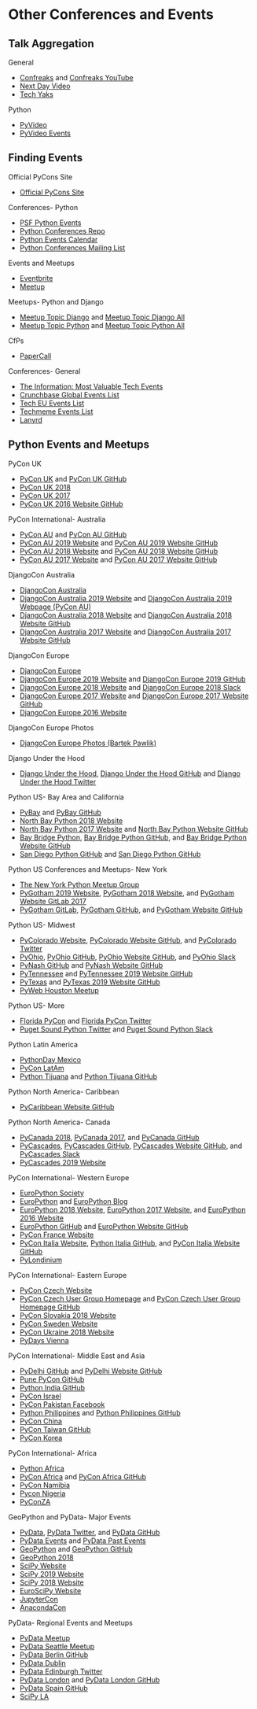 # Other Conferences and Events

<!--
http://mxmicodigo.com/ | .: MxMiCodigo :.
https://glasnt.com/talks

http://www.kcdc.info/ | KCDC | 2019

PyData Track
https://www.meetup.com/pro/pydata/ | PyData | Meetup Pro - Meetup

https://github.com/PyLadiesCZ/roboprojekt | PyLadiesCZ/roboprojekt: Projekt PyLadies Brno 2018
https://github.com/DutchDjangoAssociation/djangovereniging.nl
https://twitter.com/pythonpizzaconf | Python Pizza (@pythonpizzaconf) | Twitter

https://rixx.de/blog/day-1-of-pycon-au-2019-djangocon/

EuroPython 2019
http://michal.karzynski.pl/blog/2019/07/15/top-20-talks-from-europython-2019/

https://www.caktusgroup.com/blog/2019/08/05/making-space-wagtail/

https://eng.uber.com/uber-technology-day/ | Presenting the Engineering Behind Uber at Our Technology Day | Uber Engineering Blog

https://www.writethedocs.org/

https://www.docker.com/dockercon/
https://www.docker.com/events/women-at-dockercon-summit | Women@DockerCon Summit | Docker

https://conf.reactjs.org/ | React Conf 2019 - Fall 2019 in Lake Las Vegas, Nevada
https://reactjs.org/community/conferences.html | Conferences – React
https://reactjsgirls.com/ | ReactJS Girls Conference

https://githubuniverse.com/

Ela
http://ela.community
http://elaconf.com
https://medium.com/@elaconf/elas-retirement-an-open-letter-6125321b4602 | Ela’s Retirement: An Open Letter – Ela Organizers – Medium

https://www.youtube.com/channel/UCmM3eCpmWKLJj2PDW_jdGkg/playlists | (1) White October Events - YouTube - YouTube

People
https://www.jonafato.com | Tips for Conference Sponsors | jonafato
https://github.com/joshsimmons?tab=repositories | joshsimmons (Josh Simmons) / Repositories
https://twitter.com/betswaliszewski | Betsy Waliszewski (@betswaliszewski) | Twitter
https://twitter.com/evildmp?lang=en | Daniele Procida (@evildmp) | Twitter
-->

## Talk Aggregation

General
* [Confreaks](https://confreaks.tv) and [Confreaks YouTube](https://www.youtube.com/user/Confreaks)
* [Next Day Video](http://nextdayvideo.com)
* [Tech Yaks](https://techyaks.com)

<!--
https://web.archive.org/web/20180129122307/https://www.python.org/events/ | Our Events | Python.org
-->

Python
* [PyVideo](http://pyvideo.org)
* [PyVideo Events](http://pyvideo.org/events.html)

## Finding Events

Official PyCons Site
* [Official PyCons Site](https://pycon.org)

Conferences- Python
* [PSF Python Events](https://www.python.org/events)
* [Python Conferences Repo](https://github.com/python-organizers/conferences)
* [Python Events Calendar](https://wiki.python.org/moin/PythonEventsCalendar)
* [Python Conferences Mailing List](https://mail.python.org/mailman/listinfo/conferences)

Events and Meetups
* [Eventbrite](https://www.eventbrite.com)
* [Meetup](https://www.meetup.com)

Meetups- Python and Django
* [Meetup Topic Django](https://www.meetup.com/topics/django) and [Meetup Topic Django All](https://www.meetup.com/topics/python/all)
* [Meetup Topic Python](http://www.meetup.com/topics/python) and [Meetup Topic Python All](https://www.meetup.com/topics/django/all)

<!--
Conferences and meetups

https://github.com/pythonkc

NYC, San Diego, San Francisco, LA, St. Louis, Las Vegas, Washington DC
https://www.youtube.com/channel/UCXU-oZwaHnoYUhja_yrrrGg/videos | San Diego Python - YouTube - YouTube
https://www.eventbrite.com/d/ca--san-francisco/events/ | San Francisco, CA Events & Things To Do | Eventbrite
https://www.meetup.com/sfpython/ | San Francisco Python Meetup Group (San Francisco, CA) | Meetup
https://www.meetup.com/PyLadiesSF/events/258901277/ | Massages, Smoothies, and Projects Night | Meetup
https://www.meetup.com/Twitter-Engineering/events/past/ | Past Events | Twitter Engineering (San Francisco, CA) | Meetup
Kansas City, St. Louis

https://twitter.com/Transition/lists/python-communities/members | List members
https://github.com/jonatasbaldin/python-community-map | jonatasbaldin/python-community-map: A map full of lovely Python communities ❤️🐍🌎
-->

CfPs
* [PaperCall](https://www.papercall.io)

Conferences- General
* [The Information: Most Valuable Tech Events](https://www.theinformation.com/tech-events) 
* [Crunchbase Global Events List](https://www.crunchbase.com/search/events)  
* [Tech EU Events List](http://tech.eu/events)
* [Techmeme Events List](http://techmeme.com/events) 
* [Lanyrd](https://web.archive.org/web/20181108064322/http://lanyrd.com)

<!--
https://twitter.com/loooorenanicole/status/1125120936989085696 | Loooorena Mesa @ #PyCon2019 🐍🐍🐍 on Twitter: "Always so amazing to see all the amazing #Python logos of events happening around the world. I see two I’ve been at in the last year - @PyOhio @PyCaribbean!!! #PyCon2019… https://t.co/TQAEJlWbyO"
https://twitter.com/chriswilcox47/status/1125030348449038336 | Chris Wilcox #PyCon2019 🐍, 🐢🚀, ☁️, 🏍️ on Twitter: "If you missed it or couldn't take notes fast enough, here is a HUGE list of regional Python Conferences to consider attending. CFPs are open for speaking opportunities.… https://t.co/dFTi9AAZMV"
https://twitter.com/veronica_hanus/status/1148264098355957762 | Veronica Hanus @ #SciPy2019 👩‍🔬🧪❤️🐍 on Twitter: "If you're looking to browse all the PyCon conferences, head👇 https://t.co/nrFXd5N0C1"
https://twitter.com/Transition/status/1009185372247592962 | Kojo on Twitter: "@PyCaribbean @pyconcharlas @lakatialira @skfroi @pyladiessdq @wwcodesdq @loooorenanicole @NatachaDelaRosa @samievaldez @ramalhoorg Tell ERRYBODY! English, Español y Portugués. Thanks to @mayela0x14 for the RT about this.… https://t.co/r77CPVStJf"

https://github.com/tech-conferences/confs.tech | tech-conferences/confs.tech: List of tech conferences: JavaScript / Design - CSS - UX / Ruby - iOS - Android - PHP - Data - Devops
https://confs.tech/?topics=&countries=U.S.A. | Tech conferences in 2019 and 2020 | Confs.tech
-->

## Python Events and Meetups

PyCon UK
* [PyCon UK](http://uk.python.org) and [PyCon UK GitHub](https://github.com/PyconUK)
* [PyCon UK 2018](https://2018.pyconuk.org)
* [PyCon UK 2017](http://2017.pyconuk.org)
* [PyCon UK 2016 Website GitHub](https://github.com/PyconUK/2016.pyconuk.org)

<!--
PyCon UK
https://twitter.com/PyConUK | PyCon UK (@PyConUK) | Twitter
-->

PyCon International- Australia
* [PyCon AU](https://pycon-au.org) and [PyCon AU GitHub](https://github.com/pyconau)
* [PyCon AU 2019 Website](http://2019.pycon-au.org) and [PyCon AU 2019 Website GitHub](https://github.com/pyconau/2019.pycon-au.org)
* [PyCon AU 2018 Website](http://2018.pycon-au.org) and [PyCon AU 2018 Website GitHub](https://github.com/pyconau/2018.pycon-au.org)
* [PyCon AU 2017 Website](https://2017.pycon-au.org) and [PyCon AU 2017 Website GitHub](https://github.com/pyconau2017)

<!--
https://twitter.com/glasnt/status/1122334122620272640 | Katie McLaughlin ✨ on Twitter: "As are we 😇… "
https://github.com/glasnt/pyconau-test
-->

DjangoCon Australia
* [DjangoCon Australia](http://djangocon.com.au)
* [DjangoCon Australia 2019 Website](http://2019.djangocon.com.au) and [DjangoCon Australia 2019 Webpage (PyCon AU)](https://2018.pycon-au.org/djangoconau)
* [DjangoCon Australia 2018 Website](http://2018.djangocon.com.au) and [DjangoCon Australia 2018 Website GitHub](https://github.com/djangocon/2018.djangocon.com.au)
* [DjangoCon Australia 2017 Website](http://2017.djangocon.com.au) and [DjangoCon Australia 2017 Website GitHub](https://github.com/djangocon/2017.djangocon.com.au)

<!--
Colophon Example
https://2018.pycon-au.org/colophon/ | PyCon AU 2018 | Colophon

https://github.com/glasnt/shirts | glasnt/shirts: Campaign for DjangoCon AU 5 years of shirts sale
-->

DjangoCon Europe
* [DjangoCon Europe](https://djangocon.eu)
* [DjangoCon Europe 2019 Website](https://2019.djangocon.eu) and [DjangoCon Europe 2019 GitHub](https://github.com/djangocon/2019.djangocon.eu)
* [DjangoCon Europe 2018 Website](https://2018.djangocon.eu) and [DjangoCon Europe 2018 Slack](https://djangoconeurope18.slack.com)
* [DjangoCon Europe 2017 Website](https://2017.djangocon.eu) and [DjangoCon Europe 2017 Website GitHub](https://github.com/djangocon/2017.djangocon.eu)
* [DjangoCon Europe 2016 Website](https://2016.djangocon.eu)

DjangoCon Europe Photos
* [DjangoCon Europe Photos (Bartek Pawlik)](https://www.flickr.com/photos/140681500@N07/albums)

<!--
https://github.com/pythonghana/pyconghana2018 | pythonghana/pyconghana2018: Python Ghana Conference 2018 website

https://github.com/rixx/djangocon-europe-18-blog | rixx/djangocon-europe-18-blog
https://www.djangoproject.com/weblog/2017/jul/02/djangocon-europe-2018-call-volunteers/
-->

Django Under the Hood
* [Django Under the Hood](https://www.djangounderthehood.com), [Django Under the Hood GitHub](https://github.com/djangounderthehood) and [Django Under the Hood Twitter](https://twitter.com/DjangoUnderHood)

Python US- Bay Area and California
* [PyBay](https://pybay.com) and [PyBay GitHub](https://github.com/pybay)
* [North Bay Python 2018 Website](https://2018.northbaypython.org)
* [North Bay Python 2017 Website](https://2017.northbaypython.org) and [North Bay Python Website GitHub](https://github.com/northbaypython/website)
* [Bay Bridge Python](http://baybridgepython.org), [Bay Bridge Python GitHub](https://github.com/baybridgepython), and [Bay Bridge Python Website GitHub](https://github.com/baybridgepython/baybridgepython.org)
* [San Diego Python GitHub](http://www.pythonsd.org) and [San Diego Python GitHub](https://github.com/pythonsd)

<!--
https://pybay.com/volunteer-and-scholarships/#worktrade
https://docs.google.com/forms/d/e/1FAIpQLSepQy9xDYrx0GrViFQcYf_pbw7uWiMx2QitXcC6AvBzScOEaQ/viewform
https://docs.google.com/document/d/1Lm7IMwRfIwInqRR_uO4aVSVg4Tz-7E1ThABy5102M-w/edit
https://docs.google.com/forms/d/e/1FAIpQLSf3gfhchjl6PuZMAkgNWS3Q5WBaE_vOgpYFcnD2ZRKBKWKv6A/viewform

https://medium.com/pybay/diversity-ac2728e384c2 | Diversity and Inclusion – PyBay2018 – Medium
-->

Python US Conferences and Meetups- New York
* [The New York Python Meetup Group](https://www.meetup.com/nycpython)
* [PyGotham 2019 Website](https://2019.pygotham.org), [PyGotham 2018 Website](https://2018.pygotham.org), and [PyGotham Website GitLab 2017](https://gitlab.com/pygotham/2017)
* [PyGotham GitLab](https://gitlab.com/pygotham), [PyGotham GitHub](https://github.com/PyGotham), and [PyGotham Website GitHub](https://github.com/PyGotham/pygotham) 

Python US- Midwest
* [PyColorado Website](https://pycolorado.org/), [PyColorado Website GitHub](https://github.com/PyColorado/pycolorado.org), and [PyColorado Twitter](https://twitter.com/pycolorado)
* [PyOhio](www.pyohio.org), [PyOhio GitHub](https://github.com/pyohio), [PyOhio Website GitHub](https://github.com/pyohio/pyohio-website), and [PyOhio Slack](https://slack.pyohio.org)
* [PyNash GitHub](https://github.com/pynashorg) and [PyNash Website GitHub](https://github.com/pynashorg/pynashorg.github.com)
* [PyTennessee](https://www.pytennessee.org) and [PyTennessee 2019 Website GitHub](https://github.com/pytennessee/pytn-2019)
* [PyTexas](https://www.pytexas.org) and [PyTexas 2019 Website GitHub](https://github.com/pytexas/PyTexas2019)
* [PyWeb Houston Meetup](https://www.meetup.com/python-web-houston)

<!--
@PyCarolinas, June 2020
https://mailchi.mp/8ad40e1455a4/pycarolinas-news | PyCarolinas News Updates
https://www.pyohio.org/2018/
-->

Python US- More
* [Florida PyCon](http://flpy.org) and [Florida PyCon Twitter](https://twitter.com/flpycon)
* [Puget Sound Python Twitter](https://twitter.com/ps_python) and [Puget Sound Python Slack](http://pugetsoundpython-slack.herokuapp.com)

Python Latin America
* [PythonDay Mexico](http://pythonday.mx)
* [PyCon LatAm](https://www.pylatam.org)
* [Python Tijuana](https://pythontijuana.com/) and [Python Tijuana GitHub](https://github.com/PythonTijuana)

<!--
https://www.flickr.com/photos/pyconcolombia/sets/72157708907716751/ | Keynotes | Flickr

https://twitter.com/__PyMX__ | PyMX (@__PyMX__) | Twitter
https://twitter.com/PyConES | PyCon España (@PyConES) | Twitter
https://www.facebook.com/groups/pythontijuana
https://twitter.com/pyconar
https://www.python.org/events/python-events/751/ | PyCon Argentina | Python.org
http://cucea.udg.mx/python-day-2018-live | PYTHON DAY 2018 LIVE | University administrative center of economic sciences
http://mxmicodigo.com/noticias/ver/57 | mxmicodigo.com/noticias/ver/57
-->

Python North America- Caribbean
* [PyCaribbean Website GitHub](https://github.com/pycaribbean/pycaribbean.github.io)

Python North America- Canada
* [PyCanada 2018](https://2018.pycon.ca), [PyCanada 2017](https://2017.pycon.ca), and [PyCanada GitHub](https://github.com/pyconca)
* [PyCascades](https://www.pycascades.com), [PyCascades GitHub](https://github.com/pycascades), [PyCascades Website GitHub](https://github.com/pycascades/www.pycascades.com), and [PyCascades Slack](http://pycascades-slack.herokuapp.com)
* [PyCascades 2019 Website](https://2019.pycascades.com)

<!--
https://2019.pycascades.com/grants/
https://docs.google.com/forms/d/e/1FAIpQLSfE1Cn_n4dfYFDi64mVKR4NggD1Lcqw4fhtlviRONlMtM4UOw/viewform | PyCascades 2019 - Diversity Scholarships
PyCascades Volunteer Sign Up
http://pycascades.us15.list-manage.com/subscribe?u=910a586d174a45ddb1125ad4e&id=675d463df8
-->

PyCon International- Western Europe
* [EuroPython Society](http://www.europython-society.org)
* [EuroPython](https://europython.eu) and [EuroPython Blog](https://blog.europython.eu)
* [EuroPython 2018 Website](https://ep2018.europython.eu), [EuroPython 2017 Website](https://ep2017.europython.eu), and [EuroPython 2016 Website](https://ep2016.europython.eu)
* [EuroPython GitHub](https://github.com/EuroPython) and [EuroPython Website GitHub](https://github.com/EuroPython/epcon) 
* [PyCon France Website](https://www.pycon.fr)
* [PyCon Italia Website](https://www.pycon.it), [Python Italia GitHub](https://github.com/pythonitalia), and [PyCon Italia Website GitHub](https://github.com/pythonitalia/pycon_site)
* [PyLondinium](https://pylondinium.org)

PyCon International- Eastern Europe
* [PyCon Czech Website](https://cz.pycon.org)
* [PyCon Czech User Group Homepage](https://python.cz/) and [PyCon Czech User Group Homepage GitHub](https://github.com/pyvec/python.cz)
* [PyCon Slovakia 2018 Website](https://2018.pycon.sk/sk)
* [PyCon Sweden Website](http://www.pycon.se)
* [PyCon Ukraine 2018 Website](https://2018.uapycon.org)
* [PyDays Vienna](https://www.pydays.at/)

PyCon International- Middle East and Asia
* [PyDelhi GitHub](https://github.com/pydelhi) and [PyDelhi Website GitHub](https://github.com/pydelhi/conference)
* [Pune PyCon GitHub](https://github.com/PyConPune/pune.pycon.org)
* [Python India GitHub](https://github.com/pythonindia)
* [PyCon Israel](http://il.pycon.org)
* [PyCon Pakistan Facebook](https://www.facebook.com/PyConPakistan)
* [Python Philippines](https://pycon.python.ph) and [Python Philippines GitHub](https://github.com/pythonph)
* [PyCon China](https://cn.pycon.org/)
* [PyCon Taiwan GitHub](https://github.com/pycontw)
* [PyCon Korea](https://www.pycon.kr/)

<!--
PyCon Philippines 2016
https://github.com/pythonph/pycon-2016

https://github.com/tzangms/PyConTW
-->

PyCon International- Africa
* [Python Africa](https://africa.python.org)
* [PyCon Africa](http://africa.pycon.org) and [PyCon Africa GitHub](https://github.com/pythonafrica/pycon-africa-website)
* [PyCon Namibia](https://na.pycon.org)
* [Pycon Nigeria](https://pycon.ng)
* [PyConZA](https://za.pycon.org)

<!--
https://africa.pycon.org/travel/guidance-international-visitors/
https://www.gofundme.com/f/pycon-africa-financial-assistance
https://2019.djangocon.eu/talks/building-a-django-community-in-africa/
http://na.pycon.org/this-was-pycon-namibia/
https://github.com/pythonghana/pyconghana2018 | pythonghana/pyconghana2018: Python Ghana Conference 2018 website
https://twitter.com/amakarudze/status/1112826908960571392
-->

GeoPython and PyData- Major Events
* [PyData](http://pydata.org), [PyData Twitter](https://twitter.com/PyData), and [PyData GitHub](https://github.com/pydata)
* [PyData Events](https://pydata.org/events.html) and [PyData Past Events](https://pydata.org/past-events.html)
* [GeoPython](http://www.geopython.net) and [GeoPython GitHub](https://github.com/geopython)
* [GeoPython 2018](http://2018.geopython.net)
* [SciPy Website](https://conference.scipy.org)
* [SciPy 2019 Website](https://www.scipy2019.scipy.org)
* [SciPy 2018 Website](https://scipy2018.scipy.org)
* [EuroSciPy Website](https://www.euroscipy.org)
* [JupyterCon](https://conferences.oreilly.com/jupyter)
* [AnacondaCon](https://anacondacon.io)

PyData- Regional Events and Meetups
* [PyData Meetup](https://www.meetup.com/pro/pydata)
* [PyData Seattle Meetup](https://www.meetup.com/pydata_seattle)
* [PyData Berlin GitHub](https://github.com/pydataberlin)
* [PyData Dublin](https://pydatadublin.github.io)
* [PyData Edinburgh Twitter](https://twitter.com/PyDataEdinburgh)
* [PyData London](http://london.pydata.org) and [PyData London GitHub](https://github.com/PyDataLondon)
* [PyData Spain GitHub](https://github.com/python-spain)
* [SciPy LA](https://conf.scipyla.org)

<!--
https://github.com/pydata/conf_site
https://scipy2018.scipy.org/ehome/299527/648141/ | Sprints | SciPy 2018 Conference
https://docs.google.com/forms/d/e/1FAIpQLSefj325nEwZSArxzEq3BOJdE6L3weMsBZJSDUS_61T7w3t3hw/viewform | SciPy 2018 Program Committee Interest Form
http://scipyla.org/conf/2019/

https://twitter.com/PyData/status/1017849955564904449 | PyData on Twitter: "The call for proposals is OPEN for our 3 upcoming U.S. #PyData events this fall! PyData NYC, Oct 17-19: https://t.co/it7ixyIpB0 CFP closes Aug 12 PyData LA, Oct 21-23: https://t.co/mMNMxbA2WC CFP closes Aug 12 PyData DC, Nov 16-18: https://t.co/EnO6sKXQNn CFP closes Sept 12… https://t.co/rOYkOcExft"

https://github.com/scikit-learn/scikit-learn/wiki/Upcoming-events | Upcoming events · scikit-learn/scikit-learn Wiki

https://twitter.com/DynamicWebPaige/status/1017946412095561728 | 👩‍💻 DynamicWebPaige @ OSCON 💻✨ on Twitter: "Can't wait to get started working on #PyOpenSci! If anyone wants to join in the planning, please DM and we'll add your email to @_inundata's master list! 👩‍🔬✨ @SciPyConf #SciPY2018… https://t.co/m5eAYgNLRs"
-->
